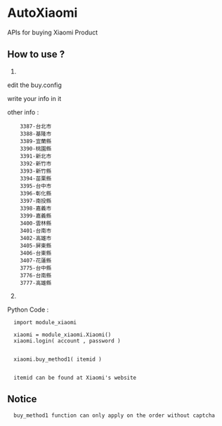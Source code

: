 AutoXiaomi
==========

APIs for buying Xiaomi Product


How to use ?
------------

1)

  edit the buy.config
  
  write your info in it
  
  other info :
  
        3387-台北市
        3388-基隆市
        3389-宜蘭縣
        3390-桃園縣
        3391-新北市
        3392-新竹市
        3393-新竹縣
        3394-苗栗縣
        3395-台中市
        3396-彰化縣
        3397-南投縣
        3398-嘉義市
        3399-嘉義縣
        3400-雲林縣
        3401-台南市
        3402-高雄市
        3405-屏東縣
        3406-台東縣
        3407-花蓮縣
        3775-台中縣
        3776-台南縣
        3777-高雄縣  
  
2)
  Python Code :
  
  
      import module_xiaomi
      
      xiaomi = module_xiaomi.Xiaomi()
      xiaomi.login( account , password )
      
      
      xiaomi.buy_method1( itemid )
      
    
      itemid can be found at Xiaomi's website
      

Notice
-------
  
      buy_method1 function can only apply on the order without captcha
      
      
      
